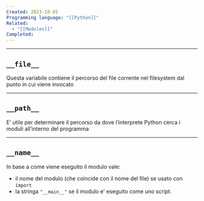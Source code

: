 ```yaml
---
Created: 2023-10-05
Programming language: "[[Python]]"
Related:
  - "[[Modules]]"
Completed:
---
```

---
## `__file__`
Questa variabile contiene il percorso del file corrente nel filesystem dal punto in cui viene invocato

---
## `__path__`
E’ utile per determinare il percorso da dove l’interprete Python cerca i moduli all’interno del programma

---
## `__name__`
In base a come viene eseguito il modulo vale:
- il nome del modulo (che coincide con il nome del file) se usato con `import`
- la stringa `"__main__"` se il modulo e' eseguito come uno script.